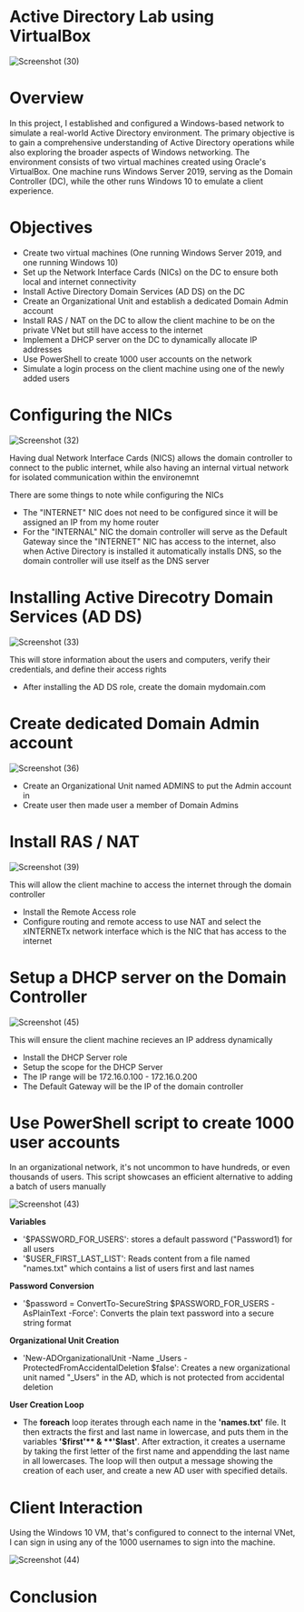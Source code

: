 # Active Directory Lab using VirtualBox

![Screenshot (30)](https://github.com/user-attachments/assets/019a0601-6031-4f04-a932-ce90041edd6b)

# Overview

In this project, I established and configured a Windows-based network to simulate a real-world Active Directory environment. The primary objective is to gain a comprehensive understanding of Active Directory operations while also exploring the broader aspects of Windows networking. The environment consists of two virtual machines created using Oracle's VirtualBox. One machine runs Windows Server 2019, serving as the Domain Controller (DC), while the other runs Windows 10 to emulate a client experience.

# Objectives

- Create two virtual machines (One running Windows Server 2019, and one running Windows 10)
- Set up the Network Interface Cards (NICs) on the DC to ensure both local and internet connectivity
- Install Active Directory Domain Services (AD DS) on the DC
- Create an Organizational Unit and establish a dedicated Domain Admin account
- Install RAS / NAT on the DC to allow the client machine to be on the private VNet but still have access to the internet
- Implement a DHCP server on the DC to dynamically allocate IP addresses
- Use PowerShell to create 1000 user accounts on the network
- Simulate a login process on the client machine using one of the newly added users

# Configuring the NICs

![Screenshot (32)](https://github.com/user-attachments/assets/05d92c4a-e2fd-499a-b3fc-23cb11c7d671)

Having dual Network Interface Cards (NICS) allows the domain controller to connect to the public internet, while also having an internal virtual network for isolated communication within the environemnt  

There are some things to note while configuring the NICs
- The "INTERNET" NIC does not need to be configured since it will be assigned an IP from my home router
- For the "INTERNAL" NIC the domain controller will serve as the Default Gateway since the "INTERNET" NIC has access to the internet, also when Active Directory is installed it automatically installs DNS, so the domain controller will use itself as the DNS server

# Installing Active Direcotry Domain Services (AD DS)

![Screenshot (33)](https://github.com/user-attachments/assets/cc51971d-09bb-42bb-a0c9-a544ba209f93)

This will store information about the users and computers, verify their credentials, and define their access rights
- After installing the AD DS role, create the domain mydomain.com

# Create dedicated Domain Admin account

![Screenshot (36)](https://github.com/user-attachments/assets/d46de3d0-9d05-4811-88dc-e3768b28bc36)

- Create an Organizational Unit named ADMINS to put the Admin account in
- Create user then made user a member of Domain Admins

# Install RAS / NAT

![Screenshot (39)](https://github.com/user-attachments/assets/de071c1f-7d74-48f8-93db-dd1c45e3c076)

This will allow the client machine to access the internet through the domain controller
- Install the Remote Access role
- Configure routing and remote access to use NAT and select the xINTERNETx network interface which is the NIC that has access to the internet

# Setup a DHCP server on the Domain Controller

![Screenshot (45)](https://github.com/user-attachments/assets/ab920e4d-1dfe-48d4-82e1-eb02ca115eec)


This will ensure the client machine recieves an IP address dynamically
- Install the DHCP Server role
- Setup the scope for the DHCP Server
- The IP range will be 172.16.0.100 - 172.16.0.200
- The Default Gateway will be the IP of the domain controller

# Use PowerShell script to create 1000 user accounts

In an organizational network, it's not uncommon to have hundreds, or even thousands of users. This script showcases an efficient alternative to adding a batch of users manually

![Screenshot (43)](https://github.com/user-attachments/assets/c3f61deb-2005-4dcd-90bc-acb83638568b)

**Variables**
- '$PASSWORD_FOR_USERS': stores a default password ("Password1) for all users
- '$USER_FIRST_LAST_LIST': Reads content from a file named "names.txt" which contains a list of users first and last names

**Password Conversion**
- '$password = ConvertTo-SecureString $PASSWORD_FOR_USERS -AsPlainText -Force': Converts the plain text password into a secure string format

**Organizational Unit Creation**
- 'New-ADOrganizationalUnit -Name _Users -ProtectedFromAccidentalDeletion $false': Creates a new organizational unit named "_Users" in the AD, which is not protected from accidental deletion

**User Creation Loop**
- The **foreach** loop iterates through each name in the **'names.txt'** file. It then extracts the first and last name in lowercase, and puts them in the variables **'$first'** & **'$last'**. After extraction, it creates a username by taking the first letter of the first name and appendding the last name in all lowercases. The loop will then output a message showing the creation of each user, and create a new AD user with specified details.

# Client Interaction

Using the Windows 10 VM, that's configured to connect to the internal VNet, I can sign in using any of the 1000 usernames to sign into the machine.

![Screenshot (44)](https://github.com/user-attachments/assets/c7c795b8-0ae7-4ff5-b8bc-4ec91821ee94)


# Conclusion

























